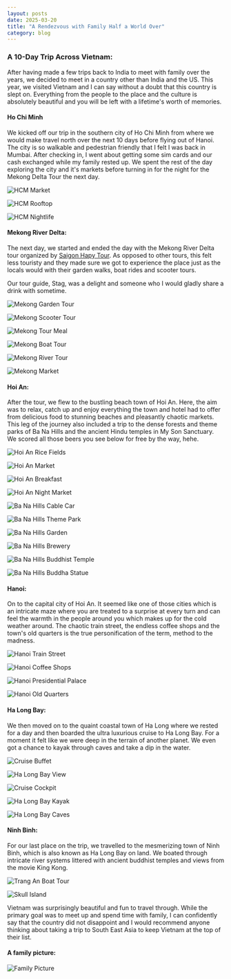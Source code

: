 ```yaml
---
layout: posts
date: 2025-03-20
title: "A Rendezvous with Family Half a World Over"
category: blog
---
```


### A 10-Day Trip Across Vietnam:

After having made a few trips back to India to meet with family over the years, we decided to meet in a country other than India and the US. This year, we visited Vietnam and I can say without a doubt that this country is slept on. Everything from the people to the place and the culture is absolutely beautiful and you will be left with a lifetime's worth of memories.

#### Ho Chi Minh

We kicked off our trip in the southern city of Ho Chi Minh from where we would make travel north over the next 10 days before flying out of Hanoi. The city is so walkable and pedestrian friendly that I felt I was back in Mumbai. After checking in, I went about getting some sim cards and our cash exchanged while my family rested up. We spent the rest of the day exploring the city and it's markets before turning in for the night for the Mekong Delta Tour the next day.

![HCM Market](https://i.imgur.com/D3hp7S9.jpeg)

![HCM Rooftop](https://i.imgur.com/6gMxhd7.jpeg)

![HCM Nightlife](https://i.imgur.com/1acAYDG.jpeg)

#### Mekong River Delta:

The next day, we started and ended the day with the Mekong River Delta tour organized by [Saigon Hapy Tour](https://www.instagram.com/saigonhappytour/). As opposed to other tours, this felt less touristy and they made sure we got to experience the place just as the locals would with their garden walks, boat rides and scooter tours.

Our tour guide, Stag, was a delight and someone who I would gladly share a drink with sometime.

![Mekong Garden Tour](https://i.imgur.com/iaRWMxm.jpeg)

![Mekong Scooter Tour](https://i.imgur.com/lu7u2Dn.jpeg)

![Mekong Tour Meal](https://i.imgur.com/jnlp9tk.jpeg)

![Mekong Boat Tour](https://i.imgur.com/a4E4ki6.jpeg)

![Mekong River Tour](https://i.imgur.com/Cqjv44G.jpeg)

![Mekong Market](https://i.imgur.com/L1DESPX.jpeg)

#### Hoi An:

After the tour, we flew to the bustling beach town of Hoi An. Here, the aim was to relax, catch up and enjoy everything the town and hotel had to offer from delicious food to stunning beaches and pleasantly chaotic markets. This leg of the journey also included a trip to the dense forests and theme parks of Ba Na Hills and the ancient Hindu temples in My Son Sanctuary. We scored all those beers you see below for free by the way, hehe.

![Hoi An Rice Fields](https://i.imgur.com/nhcWYj9.jpeg)

![Hoi An Market](https://i.imgur.com/kkYX735.jpeg)

![Hoi An Breakfast](https://i.imgur.com/yCB93vi.jpeg)

![Hoi An Night Market](https://i.imgur.com/fJKVsZA.jpeg)

![Ba Na Hills Cable Car](https://i.imgur.com/A3Jr84x.jpeg)

![Ba Na Hills Theme Park](https://i.imgur.com/KFNYjmG.jpeg)

![Ba Na Hills Garden](https://i.imgur.com/CPj8b3H.jpeg)

![Ba Na Hills Brewery](https://i.imgur.com/Ll8usG2.jpeg)

![Ba Na Hills Buddhist Temple](https://i.imgur.com/tcm5yp8.jpeg)

![Ba Na Hills Buddha Statue](https://i.imgur.com/CyHcu5y.jpeg)

#### Hanoi:

On to the capital city of Hoi An. It seemed like one of those cities which is an intricate maze where you are treated to a surprise at every turn and can feel the warmth in the people around you which makes up for the cold weather around. The chaotic train street, the endless coffee shops and the town's old quarters is the true personification of the term, method to the madness.

![Hanoi Train Street](https://i.imgur.com/ROqyMnJ.jpeg)

![Hanoi Coffee Shops](https://i.imgur.com/lqZ4P8Q.jpeg)

![Hanoi Presidential Palace](https://i.imgur.com/dArVAeY.jpeg)

![Hanoi Old Quarters](https://i.imgur.com/QIoDOE5.jpeg)

#### Ha Long Bay:

We then moved on to the quaint coastal town of Ha Long where we rested for a day and then boarded the ultra luxurious cruise to Ha Long Bay. For a moment it felt like we were deep in the terrain of another planet. We even got a chance to kayak through caves and take a dip in the water.

![Cruise Buffet](https://i.imgur.com/eNPiDhX.jpeg)

![Ha Long Bay View](https://i.imgur.com/x5elQnd.jpeg)

![Cruise Cockpit](https://i.imgur.com/cSuLgD6.jpeg)

![Ha Long Bay Kayak](https://i.imgur.com/6QFOyi2.jpeg)

![Ha Long Bay Caves](https://i.imgur.com/kJbX6IW.jpeg)

#### Ninh Binh:

For our last place on the trip, we travelled to the mesmerizing town of Ninh Binh, which is also known as Ha Long Bay on land. We boated through intricate river systems littered with ancient buddhist temples and views from the movie King Kong.

![Trang An Boat Tour](https://i.imgur.com/u9aBSVI.jpeg)

![Skull Island](https://i.imgur.com/9jZzXRM.jpeg)

Vietnam was surprisingly beautiful and fun to travel through. While the primary goal was to meet up and spend time with family, I can confidently say that the country did not disappoint and I would recommend anyone thinking about taking a trip to South East Asia to keep Vietnam at the top of their list.

#### A family picture:

![Family Picture](https://i.imgur.com/mr3RZko.jpeg)
